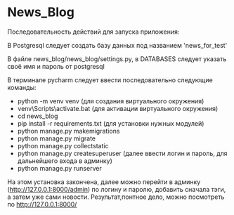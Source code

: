 # News_Blog

Последовательность действий для запуска приложения:

В Postgresql следует создать базу данных под названием 'news_for_test'

В файле news_blog/news_blog/settings.py, в DATABASES следует указать своё имя и пароль от postgresql

В терминале pycharm следует ввести последовательно следующие команды:

- python -m venv venv (для создания виртуального окружения)
- venv\Scripts\activate.bat (для активации виртуального окружения)
- cd news_blog
- pip install -r requirements.txt (для установки нужных модулей)
- python manage.py makemigrations
- python manage.py migrate
- python manage.py collectstatic
- python manage.py createsuperuser (далее ввести логин и пароль, для дальнейшего входа в админку)
- python manage.py runserver

На этом установка закончена, далее можно перейти в админку (http://127.0.0.1:8000/admin) по логину и паролю, добавить сначала тэги, а затем уже сами новости. Результат,понтное дело, можно посмотреть по http://127.0.0.1:8000/ 
